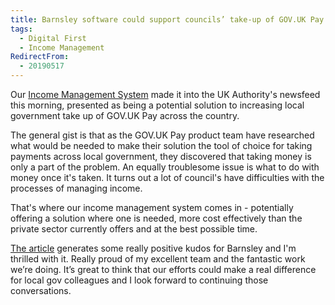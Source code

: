 ```yaml
---
title: Barnsley software could support councils’ take-up of GOV.UK Pay
tags: 
  - Digital First
  - Income Management
RedirectFrom:
  - 20190517
---
```

Our [Income Management System](/20190522) made it into the UK Authority's newsfeed this morning, presented as being a potential solution to increasing local government take up of GOV.UK Pay across the country.

The general gist is that as the GOV.UK Pay product team have researched what would be needed to make their solution the tool of choice for taking payments across local government, they discovered that taking money is only a part of the problem. An equally troublesome issue is what to do with money once it's taken. It turns out a lot of council's have difficulties with the processes of managing income.

That's where our income management system comes in - potentially offering a solution where one is needed, more cost effectively than the private sector currently offers and at the best possible time.

[The article](https://www.ukauthority.com/articles/barnsley-software-could-support-councils-take-up-of-govuk-pay/) generates some really positive kudos for Barnsley and I'm thrilled with it. Really proud of my excellent team and the fantastic work we’re doing. It’s great to think that our efforts could make a real difference for local gov colleagues and I look forward to continuing those conversations.
